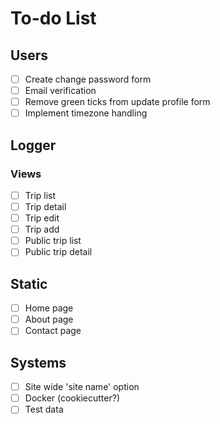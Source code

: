 # To-do List

## Users
- [ ] Create change password form
- [ ] Email verification
- [ ] Remove green ticks from update profile form
- [ ] Implement timezone handling

## Logger
### Views
- [ ] Trip list
- [ ] Trip detail
- [ ] Trip edit
- [ ] Trip add
- [ ] Public trip list
- [ ] Public trip detail

## Static
- [ ] Home page
- [ ] About page
- [ ] Contact page

## Systems
- [ ] Site wide 'site name' option
- [ ] Docker (cookiecutter?)
- [ ] Test data
